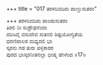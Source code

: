 +++
title = "017 ತರಳರಿವದಿರು ಪಾಣ್ಡುಸುತರಂ"

+++
ತರಳರಿವದಿರು ಪಾಂಡುಸುತರಂ  
ತಿರಲಿ ನೀ ಸುಪ್ರೌಢನೆಂದಾ  
ದರಿಸಿದೈ ವಸುದೇವ ಸುತನಲಿ ಶಿಷ್ಟಯೋಗ್ಯತೆಯ   
ಧರಣಿಪಾಲರ ಮಧ್ಯದಲಿ ಭಾ  
ಸ್ಕರನು ಗಡ ತುರು ಪಳ್ಳಿಕಾರರ   
ಪುರದ ಭಾಸ್ಕರನೀತನಲ್ಲಾ ಭೀಷ್ಮ ಹೇಳೆಂದ     ॥17॥